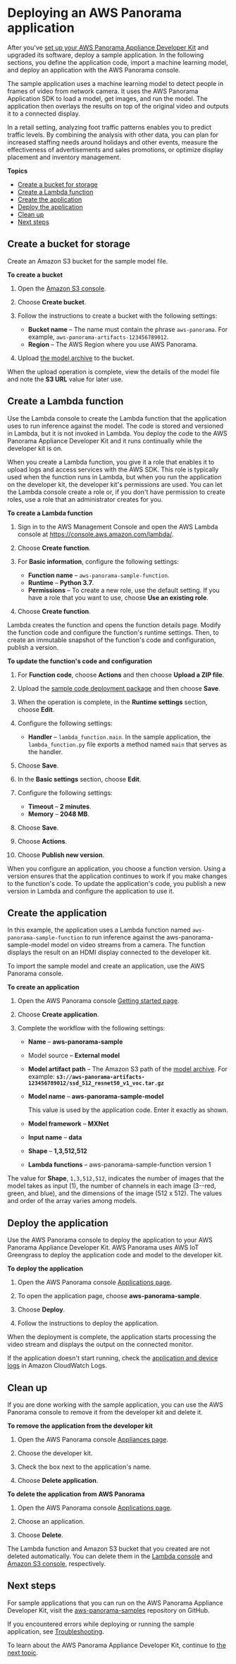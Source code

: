 # Deploying an AWS Panorama application<a name="gettingstarted-deploy"></a>

After you've [set up your AWS Panorama Appliance Developer Kit](gettingstarted-setup.md) and upgraded its software, deploy a sample application\. In the following sections, you define the application code, import a machine learning model, and deploy an application with the AWS Panorama console\.

The sample application uses a machine learning model to detect people in frames of video from network camera\. It uses the AWS Panorama Application SDK to load a model, get images, and run the model\. The application then overlays the results on top of the original video and outputs it to a connected display\.

In a retail setting, analyzing foot traffic patterns enables you to predict traffic levels\. By combining the analysis with other data, you can plan for increased staffing needs around holidays and other events, measure the effectiveness of advertisements and sales promotions, or optimize display placement and inventory management\.

**Topics**
+ [Create a bucket for storage](#gettingstarted-deploy-createbucket)
+ [Create a Lambda function](#gettingstarted-deploy-code)
+ [Create the application](#gettingstarted-deploy-create)
+ [Deploy the application](#gettingstarted-deploy-deploy)
+ [Clean up](#gettingstarted-deploy-cleanup)
+ [Next steps](#gettingstarted-deploy-next)

## Create a bucket for storage<a name="gettingstarted-deploy-createbucket"></a>

Create an Amazon S3 bucket for the sample model file\.

**To create a bucket**

1. Open the [Amazon S3 console](https://console.aws.amazon.com/s3/home)\.

1. Choose **Create bucket**\.

1. Follow the instructions to create a bucket with the following settings:
   + **Bucket name** – The name must contain the phrase `aws-panorama`\. For example, `aws-panorama-artifacts-123456789012`\.
   + **Region** – The AWS Region where you use AWS Panorama\.

1. Upload [the model archive](gettingstarted-setup.md#gettingstarted-prerequisites) to the bucket\.

When the upload operation is complete, view the details of the model file and note the **S3 URL** value for later use\.

## Create a Lambda function<a name="gettingstarted-deploy-code"></a>

Use the Lambda console to create the Lambda function that the application uses to run inference against the model\. The code is stored and versioned in Lambda, but it is not invoked in Lambda\. You deploy the code to the AWS Panorama Appliance Developer Kit and it runs continually while the developer kit is on\.

When you create a Lambda function, you give it a role that enables it to upload logs and access services with the AWS SDK\. This role is typically used when the function runs in Lambda, but when you run the application on the developer kit, the developer kit's permissions are used\. You can let the Lambda console create a role or, if you don't have permission to create roles, use a role that an administrator creates for you\.

**To create a Lambda function**

1. Sign in to the AWS Management Console and open the AWS Lambda console at [https://console\.aws\.amazon\.com/lambda/](https://console.aws.amazon.com/lambda/)\.

1. Choose **Create function**\.

1. For **Basic information**, configure the following settings:
   + **Function name** – `aws-panorama-sample-function`\.
   + **Runtime** – **Python 3\.7**\.
   + **Permissions** – To create a new role, use the default setting\. If you have a role that you want to use, choose **Use an existing role**\.

1. Choose **Create function**\.

Lambda creates the function and opens the function details page\. Modify the function code and configure the function's runtime settings\. Then, to create an immutable snapshot of the function's code and configuration, publish a version\.

**To update the function's code and configuration**

1. For **Function code**, choose **Actions** and then choose **Upload a ZIP file**\. 

1. Upload the [sample code deployment package](samples/aws-panorama-sample.zip) and then choose **Save**\.

1. When the operation is complete, in the **Runtime settings** section, choose **Edit**\.

1. Configure the following settings:
   + **Handler** – `lambda_function.main`\. In the sample application, the `lambda_function.py` file exports a method named `main` that serves as the handler\.

1. Choose **Save**\.

1. In the **Basic settings** section, choose **Edit**\.

1. Configure the following settings:
   + **Timeout** – **2 minutes**\.
   + **Memory** – **2048 MB**\.

1. Choose **Save**\.

1. Choose **Actions**\.

1. Choose **Publish new version**\.

When you configure an application, you choose a function version\. Using a version ensures that the application continues to work if you make changes to the function's code\. To update the application's code, you publish a new version in Lambda and configure the application to use it\.

## Create the application<a name="gettingstarted-deploy-create"></a>

In this example, the application uses a Lambda function named `aws-panorama-sample-function` to run inference against the aws\-panorama\-sample\-model model on video streams from a camera\. The function displays the result on an HDMI display connected to the developer kit\.

To import the sample model and create an application, use the AWS Panorama console\.

**To create an application**

1. Open the AWS Panorama console [Getting started page](https://console.aws.amazon.com/panorama/home#getting-started)\.

1. Choose **Create application**\.

1. Complete the workflow with the following settings:
   + **Name** – **aws\-panorama\-sample**
   + Model source – **External model**
   + **Model artifact path** – The Amazon S3 path of the [model archive](gettingstarted-setup.md#gettingstarted-prerequisites)\. For example: **`s3://aws-panorama-artifacts-123456789012/ssd_512_resnet50_v1_voc.tar.gz`**
   + **Model name** – **aws\-panorama\-sample\-model**

     This value is used by the application code\. Enter it exactly as shown\.
   + **Model framework** – **MXNet**
   + **Input name** – **data**
   + **Shape** – **1,3,512,512**
   + **Lambda functions** – aws\-panorama\-sample\-function version 1

The value for **Shape**, `1,3,512,512`, indicates the number of images that the model takes as input \(1\), the number of channels in each image \(3\-\-red, green, and blue\), and the dimensions of the image \(512 x 512\)\. The values and order of the array varies among models\.

## Deploy the application<a name="gettingstarted-deploy-deploy"></a>

Use the AWS Panorama console to deploy the application to your AWS Panorama Appliance Developer Kit\. AWS Panorama uses AWS IoT Greengrass to deploy the application code and model to the developer kit\.

**To deploy the application**

1. Open the AWS Panorama console [Applications page](https://console.aws.amazon.com/panorama/home#applications)\.

1. To open the application page, choose **aws\-panorama\-sample**\.

1. Choose **Deploy**\.

1. Follow the instructions to deploy the application\.

When the deployment is complete, the application starts processing the video stream and displays the output on the connected monitor\.

If the application doesn't start running, check the [application and device logs](monitoring-logging.md) in Amazon CloudWatch Logs\.

## Clean up<a name="gettingstarted-deploy-cleanup"></a>

If you are done working with the sample application, you can use the AWS Panorama console to remove it from the developer kit and delete it\.

**To remove the application from the developer kit**

1. Open the AWS Panorama console [Appliances page](https://console.aws.amazon.com/panorama/home#appliances)\.

1. Choose the developer kit\.

1. Check the box next to the application's name\.

1. Choose **Delete application**\.

**To delete the application from AWS Panorama**

1. Open the AWS Panorama console [Applications page](https://console.aws.amazon.com/panorama/home#applications)\.

1. Choose an application\.

1. Choose **Delete**\.

The Lambda function and Amazon S3 bucket that you created are not deleted automatically\. You can delete them in the [Lambda console](https://console.aws.amazon.com/lambda/home) and [Amazon S3 console](https://console.aws.amazon.com/s3/home), respectively\.

## Next steps<a name="gettingstarted-deploy-next"></a>

For sample applications that you can run on the AWS Panorama Appliance Developer Kit, visit the [aws\-panorama\-samples](https://github.com/aws-samples/aws-panorama-samples) repository on GitHub\.

If you encountered errors while deploying or running the sample application, see [Troubleshooting](panorama-troubleshooting.md)\.

To learn about the AWS Panorama Appliance Developer Kit, continue to [the next topic](gettingstarted-devkit.md)\.